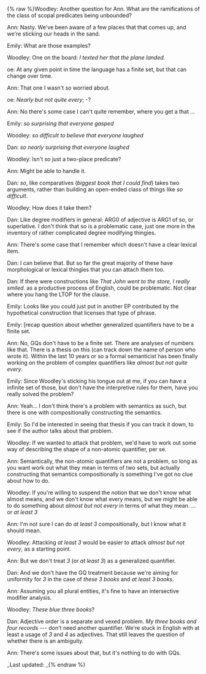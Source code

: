 {% raw %}Woodley: Another question for Ann. What are the ramifications of the
class of scopal predicates being unbounded?

Ann: Nasty. We've been aware of a few places that that comes up, and
we're sticking our heads in the sand.

Emily: What are those examples?

Woodley: One on the board: *I texted her that the plane landed.*

oe: At any given point in time the language has a finite set, but that
can change over time.

Ann: That one I wasn't so worried about.

oe: *Nearly but not quite every*; -?

Ann: No there's some case I can't quite remember, where you get a that …

Emily: *so surprising that everyone gasped*

Woodley: *so difficult to believe that everyone laughed*

Dan: *so nearly surprising that everyone laughed*

Woodley: Isn't *so* just a two-place predicate?

Ann: Might be able to handle it.

Dan: *so*, like comparatives (*biggest book that I could find*) takes
two arguments, rather than building an open-ended class of things like
*so difficult*.

Woodley: How does it take them?

Dan: Like degree modifiers in general: ARG0 of adjective is ARG1 of so,
or superlative. I don't think that so is a problematic case, just one
more in the inventory of rather complicated degree modifying thingies.

Ann: There's some case that I remember which doesn't have a clear
lexical item.

Dan: I can believe that. But so far the great majority of these have
morphological or lexical thingies that you can attach them too.

Dan: If there were constructions like *That John went to the store, I
really smiled.* as a productive process of English, could be
problematic. Not clear where you hang the LTOP for the clause.

Emily: Looks like you could just put in another EP contributed by the
hypothetical construction that licenses that type of phrase.

Emily: \[recap question about whether generalized quantifiers have to be
a finite set.

Ann: No, GQs don't have to be a finite set. There are analyses of
numbers like that. There is a thesis on this (can track down the name of
person who wrote it). Within the last 10 years or so a formal
semanticist has been finally working on the problem of complex
quantifiers like *almost but not quite every*.

Emily: Since Woodley's sticking his tongue out at me, if you can have a
infinite set of those, but don't have the interpretive rules for them,
have you really solved the problem?

Ann: Yeah… I don't think there's a problem with semantics as such, but
there is one with compositionally constructing the semantics.

Emily: So I'd be interested in seeing that thesis if you can track it
down, to see if the author talks about that problem.

Woodley: If we wanted to attack that problem, we'd have to work out some
way of describing the shape of a non-atomic quantifier, per se.

Ann: Semantically, the non-atomic quantifiers are not a problem, so long
as you want work out what they mean in terms of two sets, but actually
constructing that semantics compositionally is something I've got no
clue about how to do.

Woodley: If you're willing to suspend the notion that we don't know what
almost means, and we don't know what every means, but we might be able
to do something about *almost but not every* in terms of what they mean.
… or *at least 3*

Ann: I'm not sure I can do *at least 3* compositionally, but I know what
it should mean.

Woodley: Attacking *at least 3* would be easier to attack *almost but
not every*, as a starting point.

Ann: But we don't treat *3* (or *at least 3*) as a generalized
quantifier.

Dan: And we don't have the GQ treatment because we're aiming for
uniformity for *3* in the case of *these 3 books* and *at least 3
books*.

Ann: Assuming you all plural entities, it's fine to have an intersective
modifier analysis.

Woodley: *These blue three books*?

Dan: Adjective order is a separate and vexed problem. *My three books
and four records* --- don't need another quantifier. We're stuck in
English with at least a usage of *3* and *4* as adjectives. That still
leaves the question of whether there is an ambiguity.

Ann: There's some issues about that, but it's nothing to do with GQs.

_Last updated: _{% endraw %}